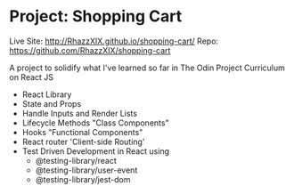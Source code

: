 # Project: Shopping Cart

Live Site: http://RhazzXIX.github.io/shopping-cart/
Repo: https://github.com/RhazzXIX/shopping-cart

A project to solidify what I've learned so far in The Odin Project Curriculum on React JS

- React Library
- State and Props
- Handle Inputs and Render Lists
- Lifecycle Methods "Class Components"
- Hooks "Functional Components"
- React router 'Client-side Routing'
- Test Driven Development in React using
    - @testing-library/react
    - @testing-library/user-event
    - @testing-library/jest-dom